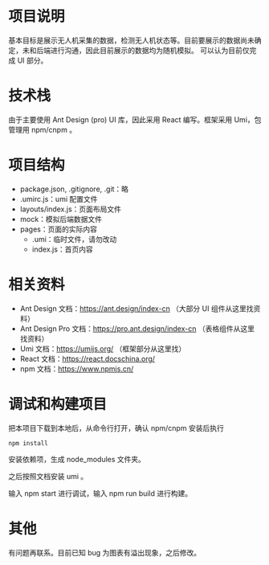 # 项目说明

基本目标是展示无人机采集的数据，检测无人机状态等。目前要展示的数据尚未确定，未和后端进行沟通，因此目前展示的数据均为随机模拟。
可以认为目前仅完成 UI 部分。

# 技术栈

由于主要使用 Ant Design (pro) UI 库，因此采用 React 编写。框架采用 Umi，包管理用 npm/cnpm 。

# 项目结构

- package.json, .gitignore, .git：略
- .umirc.js：umi 配置文件
- layouts/index.js：页面布局文件
- mock：模拟后端数据文件
- pages：页面的实际内容
    - .umi：临时文件，请勿改动
    - index.js：首页内容

# 相关资料

- Ant Design 文档：https://ant.design/index-cn （大部分 UI 组件从这里找资料）
- Ant Design Pro 文档：https://pro.ant.design/index-cn （表格组件从这里找资料）
- Umi 文档：https://umijs.org/ （框架部分从这里找）
- React 文档：https://react.docschina.org/
- npm 文档：https://www.npmjs.cn/

# 调试和构建项目

把本项目下载到本地后，从命令行打开，确认 npm/cnpm 安装后执行 

```
npm install
```

安装依赖项，生成 node_modules 文件夹。

之后按照文档安装 umi 。

输入 npm start 进行调试，输入 npm run build 进行构建。

# 其他

有问题再联系。目前已知 bug 为图表有溢出现象，之后修改。